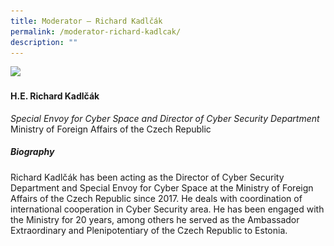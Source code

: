 ```yaml
---
title: ​​Moderator – Richard Kadlčák
permalink: /moderator-richard-kadlcak/
description: ""
---
```

![](/images/Speakers/Richard%20KADLČÁK.jpg)

#### **H.E. Richard Kadlčák**

*Special Envoy for Cyber Space and Director of Cyber Security Department*  
Ministry of Foreign Affairs of the Czech Republic

##### **Biography**
Richard Kadlčák has been acting as the Director of Cyber Security Department and Special Envoy for Cyber Space at the Ministry of Foreign Affairs of the Czech Republic since 2017. He deals with coordination of international cooperation in Cyber Security area. He has been engaged with the Ministry for 20 years, among others he served as the Ambassador Extraordinary and Plenipotentiary of the Czech Republic to Estonia.